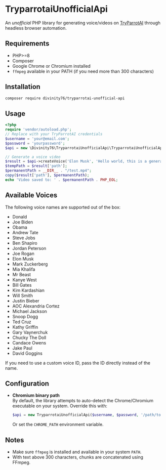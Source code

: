 # TryparrotaiUnofficialApi

An *unofficial* PHP library for generating voice/videos on [TryParrotAI](https://www.tryparrotai.com) through headless browser automation.

## Requirements

- PHP>=8
- Composer
- Google Chrome or Chromium installed
- `ffmpeg` available in your PATH (if you need more than 300 characters)

## Installation

```bash
composer require divinity76/tryparrotai-unofficial-api
```

## Usage

```php
<?php
require 'vendor/autoload.php';
// Replace with your TryParrotAI credentials
$username = 'your@email.com';
$password = 'yourpassword';
$api = new \Divinity76\TryparrotaiUnofficialApi\TryparrotaiUnofficialApi($username, $password);

// Generate a voice video
$result = $api->createVoice('Elon Musk', 'Hello world, this is a generated voice using TryParrotAI.');
$tempPath = $result['path'];
$permanentPath = __DIR__ . "/test.mp4";
copy($result['path'], $permanentPath);
echo 'Video saved to: ' . $permanentPath . PHP_EOL;
```

## Available Voices

The following voice names are supported out of the box:

- Donald
- Joe Biden
- Obama
- Andrew Tate
- Steve Jobs
- Ben Shapiro
- Jordan Peterson
- Joe Rogan
- Elon Musk
- Mark Zuckerberg
- Mia Khalifa
- Mr Beast
- Kanye West
- Bill Gates
- Kim Kardashian
- Will Smith
- Justin Bieber
- AOC Alexandria Cortez
- Michael Jackson
- Snoop Dogg
- Ted Cruz
- Kathy Griffin
- Gary Vaynerchuk
- Chucky The Doll
- Candace Owens
- Jake Paul
- David Goggins

If you need to use a custom voice ID, pass the ID directly instead of the name.

## Configuration

- **Chromium binary path**  
  By default, the library attempts to auto-detect the Chrome/Chromium executable on your system. Override this with:
  ```php
  $api = new TryparrotaiUnofficialApi($username, $password, '/path/to/chromium');
  ```
  Or set the `CHROME_PATH` environment variable.

## Notes

- Make sure `ffmpeg` is installed and available in your system `PATH`.
- With text above 300 characters, chunks are concatenated using FFmpeg.
